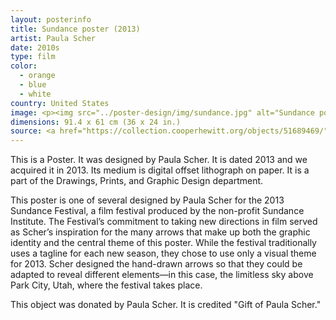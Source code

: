 ```yaml
---
layout: posterinfo
title: Sundance poster (2013)
artist: Paula Scher
date: 2010s
type: film
color: 
  - orange
  - blue
  - white
country: United States
image: <p><img src="../poster-design/img/sundance.jpg" alt="Sundance poster"/></p>
dimensions: 91.4 x 61 cm (36 x 24 in.)
source: <a href="https://collection.cooperhewitt.org/objects/51689469/"> https://collection.cooperhewitt.org/objects/51689469/ </a>
---
```


<p> This is a Poster. It was designed by Paula Scher. It is dated 2013 and we acquired it in 2013. Its medium is digital offset lithograph on paper. It is a part of the Drawings, Prints, and Graphic Design department. </p>

<p> This poster is one of several designed by Paula Scher for the 2013 Sundance Festival, a film festival produced by the non-profit Sundance Institute. The Festival’s commitment to taking new directions in film served as Scher’s inspiration for the many arrows that make up both the graphic identity and the central theme of this poster. While the festival traditionally uses a tagline for each new season, they chose to use only a visual theme for 2013. Scher designed the hand-drawn arrows so that they could be adapted to reveal different elements—in this case, the limitless sky above Park City, Utah, where the festival takes place. </p>

<p> This object was donated by Paula Scher. It is credited "Gift of Paula Scher." </p>